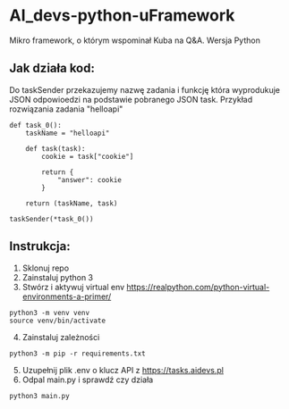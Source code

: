 # AI_devs-python-uFramework

Mikro framework, o którym wspominał Kuba na Q&A. Wersja Python

## Jak działa kod:
Do taskSender przekazujemy nazwę zadania i funkcję która wyprodukuje JSON odpowioedzi na podstawie pobranego JSON task.
Przykład rozwiązania zadania "helloapi"

```
def task_0():
    taskName = "helloapi"

    def task(task):
        cookie = task["cookie"]

        return {
            "answer": cookie
        }
    
    return (taskName, task)

taskSender(*task_0())
```

## Instrukcja: 
1. Sklonuj repo
2. Zainstaluj python 3
3. Stwórz i aktywuj virtual env https://realpython.com/python-virtual-environments-a-primer/
```
python3 -m venv venv
source venv/bin/activate
```
4. Zainstaluj zależności
```
python3 -m pip -r requirements.txt
```
5. Uzupełnij plik .env o klucz API z https://tasks.aidevs.pl
6. Odpal main.py i sprawdź czy działa
```
python3 main.py
```

